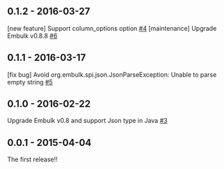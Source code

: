 ## 0.1.2 - 2016-03-27

[new feature] Support column_options option [#4](https://github.com/shun0102/embulk-parser-jsonl/pull/4)
[maintenance] Upgrade Embulk v0.8.8 [#6](https://github.com/shun0102/embulk-parser-jsonl/pull/6)

## 0.1.1 - 2016-03-17

[fix bug] Avoid org.embulk.spi.json.JsonParseException: Unable to parse empty string [#5](https://github.com/shun0102/embulk-parser-jsonl/pull/5)

## 0.1.0 - 2016-02-22

Upgrade Embulk v0.8 and support Json type in Java [#3](https://github.com/shun0102/embulk-parser-jsonl/pull/3)

## 0.0.1 - 2015-04-04

The first release!!
